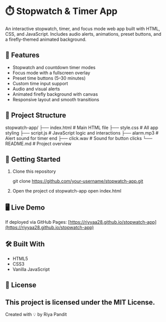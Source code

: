 # ⏱️ Stopwatch & Timer App

An interactive stopwatch, timer, and focus mode web app built with HTML, CSS, and JavaScript. Includes audio alerts, animations, preset buttons, and a firefly-themed animated background.

## 🌟 Features

* Stopwatch and countdown timer modes
* Focus mode with a fullscreen overlay
* Preset time buttons (5–30 minutes)
* Custom time input support
* Audio and visual alerts
* Animated firefly background with canvas
* Responsive layout and smooth transitions

## 📁 Project Structure

stopwatch-app/
├── index.html         # Main HTML file
├── style.css          # All app styling
├── script.js          # JavaScript logic and interactions
├── alarm.mp3          # Alert sound for timer end
├── click.wav          # Sound for button clicks
└── README.md          # Project overview

## 🚀 Getting Started

1. Clone this repository

   git clone https://github.com/your-username/stopwatch-app.git
   
2. Open the project
   cd stopwatch-app
   open index.html
   
## 🖥️ Live Demo
If deployed via GitHub Pages:
[https://riyyaa28.github.io/stopwatch-app](https://riyyaa28.github.io/stopwatch-app)
## 🛠️ Built With
* HTML5
* CSS3
* Vanilla JavaScript
## 📜 License
This project is licensed under the MIT License.
---
Created with 💡 by Riya Pandit
